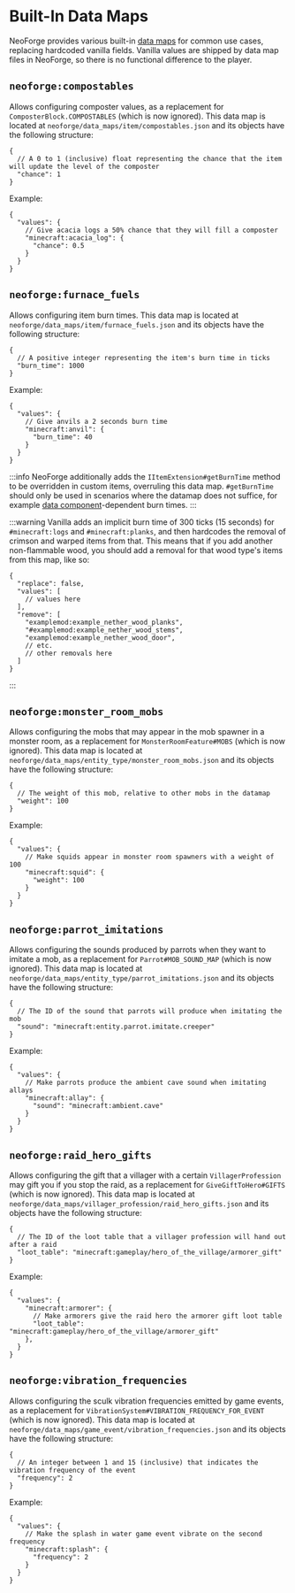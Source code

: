 # Built-In Data Maps

NeoForge provides various built-in [data maps][datamap] for common use cases, replacing hardcoded vanilla fields. Vanilla values are shipped by data map files in NeoForge, so there is no functional difference to the player.

## `neoforge:compostables`

Allows configuring composter values, as a replacement for `ComposterBlock.COMPOSTABLES` (which is now ignored). This data map is located at `neoforge/data_maps/item/compostables.json` and its objects have the following structure:

```json5
{
  // A 0 to 1 (inclusive) float representing the chance that the item will update the level of the composter
  "chance": 1
}
```

Example:

```json5
{
  "values": {
    // Give acacia logs a 50% chance that they will fill a composter
    "minecraft:acacia_log": {
      "chance": 0.5
    }
  }
}
```

## `neoforge:furnace_fuels`

Allows configuring item burn times. This data map is located at `neoforge/data_maps/item/furnace_fuels.json` and its objects have the following structure:

```json5
{
  // A positive integer representing the item's burn time in ticks
  "burn_time": 1000
}
```

Example:

```json5
{
  "values": {
    // Give anvils a 2 seconds burn time
    "minecraft:anvil": {
      "burn_time": 40
    }
  }
}
```

:::info
NeoForge additionally adds the `IItemExtension#getBurnTime` method to be overridden in custom items, overruling this data map. `#getBurnTime` should only be used in scenarios where the datamap does not suffice, for example [data component][datacomponent]-dependent burn times.
:::

:::warning
Vanilla adds an implicit burn time of 300 ticks (15 seconds) for `#minecraft:logs` and `#minecraft:planks`, and then hardcodes the removal of crimson and warped items from that. This means that if you add another non-flammable wood, you should add a removal for that wood type's items from this map, like so:

```json5
{
  "replace": false,
  "values": [
    // values here
  ],
  "remove": [
    "examplemod:example_nether_wood_planks",
    "#examplemod:example_nether_wood_stems",
    "examplemod:example_nether_wood_door",
    // etc.
    // other removals here
  ]
}
```
:::

## `neoforge:monster_room_mobs`

Allows configuring the mobs that may appear in the mob spawner in a monster room, as a replacement for `MonsterRoomFeature#MOBS` (which is now ignored). This data map is located at `neoforge/data_maps/entity_type/monster_room_mobs.json` and its objects have the following structure:

```json5
{
  // The weight of this mob, relative to other mobs in the datamap
  "weight": 100
}
```

Example:

```json5
{
  "values": {
    // Make squids appear in monster room spawners with a weight of 100
    "minecraft:squid": {
      "weight": 100
    }
  }
}
```

## `neoforge:parrot_imitations`

Allows configuring the sounds produced by parrots when they want to imitate a mob, as a replacement for `Parrot#MOB_SOUND_MAP` (which is now ignored). This data map is located at `neoforge/data_maps/entity_type/parrot_imitations.json` and its objects have the following structure:

```json5
{
  // The ID of the sound that parrots will produce when imitating the mob
  "sound": "minecraft:entity.parrot.imitate.creeper"
}
```

Example:

```json5
{
  "values": {
    // Make parrots produce the ambient cave sound when imitating allays
    "minecraft:allay": {
      "sound": "minecraft:ambient.cave"
    }
  }
}
```

## `neoforge:raid_hero_gifts`

Allows configuring the gift that a villager with a certain `VillagerProfession` may gift you if you stop the raid, as a replacement for `GiveGiftToHero#GIFTS` (which is now ignored). This data map is located at `neoforge/data_maps/villager_profession/raid_hero_gifts.json` and its objects have the following structure:

```json5
{
  // The ID of the loot table that a villager profession will hand out after a raid
  "loot_table": "minecraft:gameplay/hero_of_the_village/armorer_gift"
}
```

Example:

```json5
{
  "values": {
    "minecraft:armorer": {
      // Make armorers give the raid hero the armorer gift loot table
      "loot_table": "minecraft:gameplay/hero_of_the_village/armorer_gift"
    },
  }
}
```

## `neoforge:vibration_frequencies`

Allows configuring the sculk vibration frequencies emitted by game events, as a replacement for `VibrationSystem#VIBRATION_FREQUENCY_FOR_EVENT` (which is now ignored). This data map is located at `neoforge/data_maps/game_event/vibration_frequencies.json` and its objects have the following structure:

```json5
{
  // An integer between 1 and 15 (inclusive) that indicates the vibration frequency of the event
  "frequency": 2
}
```

Example:

```json5
{
  "values": {
    // Make the splash in water game event vibrate on the second frequency
    "minecraft:splash": {
      "frequency": 2
    }
  }
}
```

[datacomponent]: ../../../items/datacomponents.md
[datamap]: index.md
